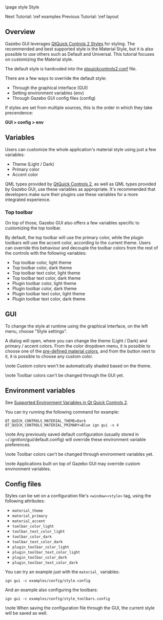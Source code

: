 \page style Style

Next Tutorial: \ref examples
Previous Tutorial: \ref layout

## Overview

Gazebo GUI leverages
[QtQuick Controls 2 Styles](https://doc.qt.io/qt-5.9/qtquickcontrols2-styles.html)
for styling. The recommended and best supported style is the Material Style,
but it is also possible to use others such as Default and Universal. This tutorial
focuses on customizing the Material style.

The default style is hardcoded into the
[qtquickcontrols2.conf](https://github.com/gazebosim/gz-gui/blob/ign-gui3/include/gz/gui/qtquickcontrols2.conf)
file.

There are a few ways to override the default style:

* Through the graphical interface (GUI)
* Setting environment variables (env)
* Through Gazebo GUI config files (config)

If styles are set from multiple sources, this is the order in which they take precendence:

**GUI > config > env**

## Variables

Users can customize the whole application's material style using just a few variables:

* Theme (Light / Dark)
* Primary color
* Accent color

QML types provided by
[QtQuick Controls 2](https://doc.qt.io/qt-5/qtquick-controls2-qmlmodule.html),
as well as QML types provided by Gazebo GUI, use these variables as appropriate.
It's recommended that developers make sure their plugins use these variables
for a more integrated experience.

### Top toolbar

On top of those, Gazebo GUI also offers a few variables specific to customizing
the top toolbar.

By default, the top toolbar will use the primary color, while the plugin toolbars will
use the accent color, according to the current theme. Users can override this behaviour
and decouple the toolbar colors from the rest of the controls with the following
variables:

* Top toolbar color, light theme
* Top toolbar color, dark theme
* Top toolbar text color, light theme
* Top toolbar text color, dark theme
* Plugin toolbar color, light theme
* Plugin toolbar color, dark theme
* Plugin toolbar text color, light theme
* Plugin toolbar text color, dark theme

## GUI

To change the style at runtime using the graphical interface, on the left menu,
choose "Style settings".

A dialog will open, where you can change the theme (Light / Dark) and primary /
accent colors. From the color dropdown menu, it is possible to choose one of the
[pre-defined material colors](https://doc.qt.io/qt-5.9/qtquickcontrols2-material.html#pre-defined-material-colors),
and from the button next to it, it is possible to choose any custom color.

\note Custom colors won't be automatically shaded based on the theme.

\note Toolbar colors can't be changed through the GUI yet.

## Environment variables

See
[Supported Environment Variables in Qt Quick Controls 2](https://doc.qt.io/qt-5.9/qtquickcontrols2-environment.html).

You can try running the following command for example:

    QT_QUICK_CONTROLS_MATERIAL_THEME=Dark QT_QUICK_CONTROLS_MATERIAL_PRIMARY=Blue ign gui -v 4

\note Any previously saved default configuration (usually stored in ~/.ignition/gui/default.config) will override
these environment variable preferences.

\note Toolbar colors can't be changed through environment variables yet.

\note Applications built on top of Gazebo GUI may override custom environment variables.

## Config files

Styles can be set on a configuration file's `<window><style>` tag, using the following
attributes:

* `material_theme`
* `material_primary`
* `material_accent`
* `toolbar_color_light`
* `toolbar_text_color_light`
* `toolbar_color_dark`
* `toolbar_text_color_dark`
* `plugin_toolbar_color_light`
* `plugin_toolbar_text_color_light`
* `plugin_toolbar_color_dark`
* `plugin_toolbar_text_color_dark`

You can try an example just with the `material_` variables:

    ign gui -c examples/config/style.config

And an example also configuring the toolbars:

    ign gui -c examples/config/style_toolbars.config

\note When saving the configuration file through the GUI, the current style
will be saved as well.


